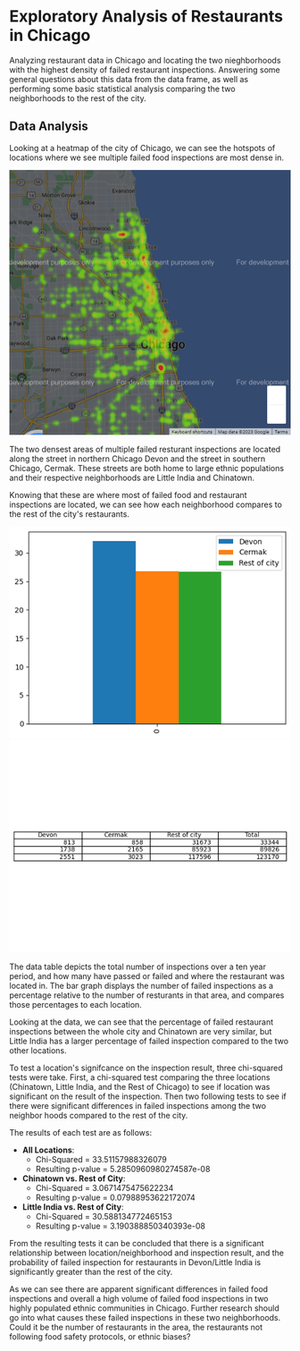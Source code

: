 # Exploratory Analysis of Restaurants in Chicago
Analyzing restaurant data in Chicago and locating the two nieghborhoods with the highest density of failed restaurant inspections. Answering some general questions about this data from the data frame, as well as performing some basic statistical analysis comparing the two neighborhoods to the rest of the city.

## Data Analysis
Looking at a heatmap of the city of Chicago, we can see the hotspots of locations where we see multiple failed food inspections are most dense in.

![Heat Map of Chicago](https://github.com/dpatt830/Restaurant-DataFrame-Project2/blob/main/map.png? "Map of Chicago")

The two densest areas of multiple failed resturant inspections are located along the street in northern Chicago Devon and the street in southern Chicago, Cermak. These streets are both home to large ethnic populations and their respective neighborhoods are Little India and Chinatown. 

Knowing that these are where most of failed food and restaurant inspections are located, we can see how each neighborhood compares to the rest of the city's restaurants. 

![Bar Graph](https://github.com/dpatt830/Restaurant-DataFrame-Project2/blob/main/bar.png? "Bar Graph")
![Data Table](https://github.com/dpatt830/Restaurant-DataFrame-Project2/blob/main/data_table.png? "Data Table")

The data table depicts the total number of inspections over a ten year period, and how many have passed or failed and where the restaurant was located in. The bar graph displays the number of failed inspections as a percentage relative to the number of resturants in that area, and compares those percentages to each location.

Looking at the data, we can see that the percentage of failed restaurant inspections between the whole city and Chinatown are very similar, but Little India has a larger percentage of failed inspection compared to the two other locations.

To test a location's signifcance on the inspection result, three chi-squared tests were take. First, a chi-squared test comparing the three locations (Chinatown, Little India, and the Rest of Chicago) to see if location was significant on the result of the inspection. Then two following tests to see if there were significant differences in failed inspections among the two neighbor hoods compared to the rest of the city. 

The results of each test are as follows:

*	**All Locations**:
    * Chi-Squared = 33.51157988326079
    * Resulting p-value = 5.2850960980274587e-08
*	**Chinatown vs. Rest of City**: 
    * Chi-Squared = 3.0671475475622234
    * Resulting p-value = 0.07988953622172074
*	**Little India vs. Rest of City**: 
    * Chi-Squared = 30.588134772465153
    * Resulting p-value = 3.190388850340393e-08
  

From the resulting tests it can be concluded that there is a significant relationship between location/neighborhood and inspection result, and the probability of failed inspection for restaurants in Devon/Little India is significantly greater than the rest of the city. 

As we can see there are apparent significant differences in failed food inspections and overall a high volume of failed food inspections in two highly populated ethnic communities in Chicago. Further research should go into what causes these failed inspections in these two neighborhoods. Could it be the number of restaurants in the area, the restaurants not following food safety protocols, or ethnic biases?
